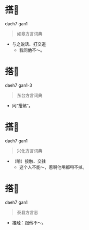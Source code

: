# 搭𠵹
daeh7 gan1
> 如皋方言词典
- 与之说话、打交道
  - 我同他不～。

# 搭𠵹
daeh7 gan1-3
> 东台方言词典
- 同“搭煞”。

# 搭𠵹
daeh7 gan1
> 兴化方言词典
- （喻）接触、交往
  - 这个人不能～，惹啊他甩都甩不掉。

# 搭𠵹
daeh7 gan1
> 泰县方言志
- 接触：跟他不～。
